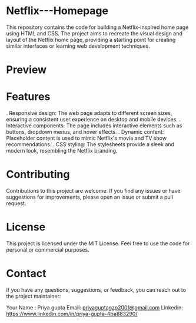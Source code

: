 # Netflix---Homepage
This repository contains the code for building a Netflix-inspired home page using HTML and CSS. The project aims to recreate the visual design and layout of the Netflix home page, providing a starting point for creating similar interfaces or learning web development techniques.
# Preview

# Features
. Responsive design: The web page adapts to different screen sizes, ensuring a consistent user experience on desktop and mobile devices.
. Interactive components: The page includes interactive elements such as buttons, dropdown menus, and hover effects.
. Dynamic content: Placeholder content is used to mimic Netflix's movie and TV show recommendations.
. CSS styling: The stylesheets provide a sleek and modern look, resembling the Netflix branding.
# Contributing
Contributions to this project are welcome. If you find any issues or have suggestions for improvements, please open an issue or submit a pull request.

# License
This project is licensed under the MIT License. Feel free to use the code for personal or commercial purposes.

# Contact
If you have any questions, suggestions, or feedback, you can reach out to the project maintainer:

Your Name : Priya gupta
Email: priyaguptagzp2001@gmail.com
Linkedin: https://www.linkedin.com/in/priya-gupta-4ba883290/

